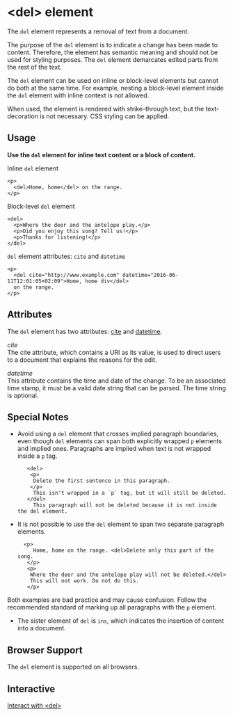 # &lt;del&gt; element

The `del` element represents a removal of text from a document.

The purpose of the `del` element is to indicate a change has been made to content. Therefore, the element has semantic meaning and should not be used for styling purposes. The `del` element demarcates edited parts from the rest of the text. 

The `del` element can be used on inline or block-level elements but cannot do both at the same time. For example, nesting a block-level element inside the `del` element with inline context is not allowed.

When used, the element is rendered with strike-through text, but the text-decoration is not necessary. CSS styling can be applied.

## Usage

**Use the `del` element for inline text content or a block of content.** 

Inline `del` element  

	<p>
	  <del>Home, home</del> on the range.
	</p>

Block-level `del` element  

	<del>
	  <p>Where the deer and the antelope play.</p>
	  <p>Did you enjoy this song? Tell us!</p>
	  <p>Thanks for listening!</p>
	</del>

`del` element attributes: `cite` and `datetime` 

	<p>
	  <del cite="http://www.example.com" datetime="2016-06-11T12:01:05+02:09">Home, home div</del> 
	  on the range.
	</p>

## Attributes

The `del` element has two attributes: [cite](https://www.w3.org/TR/html5/edits.html#attr-mod-cite) and [datetime](https://www.w3.org/TR/html5/infrastructure.html#valid-date-string-with-optional-time).

*cite*  
The cite attribute, which contains a URI as its value, is used to direct users to a document that explains the reasons for the edit.

*datetime*  
This attribute contains the time and date of the change. To be an associated time stamp, it must be a valid date string that can be parsed. The time string is optional.

## Special Notes

* Avoid using a `del` element that crosses implied paragraph boundaries, even though `del` elements can span both explicitly wrapped `p` elements and implied ones. Paragraphs are implied when text is not wrapped inside a `p` tag. 

		 <del>
		  <p>
		   Delete the first sentence in this paragraph.
		  </p>
		   This isn't wrapped in a `p` tag, but it will still be deleted.
		 </del>
		   This paragraph will not be deleted because it is not inside the del element.

* It is not possible to use the `del` element to span two separate paragraph elements.

		<p>
		   Home, home on the range. <del>Delete only this part of the song.
		 </p>
		 <p>
		  Where the deer and the antelope play will not be deleted.</del> 
		  This will not work. Do not do this.
		 </p>

Both examples are bad practice and may cause confusion. Follow the recommended standard of marking up all paragraphs with the `p` element.

* The sister element of `del` is `ins`, which indicates the insertion of content into a document.

## Browser Support

The `del` element is supported on all browsers. 

## Interactive

[Interact with &lt;del>](del-index.html)

